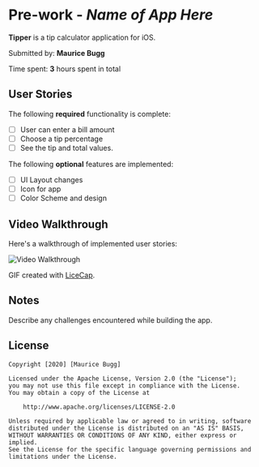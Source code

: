 # Pre-work - *Name of App Here*

**Tipper** is a tip calculator application for iOS.

Submitted by: **Maurice Bugg**

Time spent: **3** hours spent in total

## User Stories

The following **required** functionality is complete:

* [ ] User can enter a bill amount
* [ ] Choose a tip percentage
* [ ] See the tip and total values.

The following **optional** features are implemented:
* [ ] UI Layout changes
* [ ] Icon for app
* [ ] Color Scheme and design

## Video Walkthrough 

Here's a walkthrough of implemented user stories:

<img src='http://g.recordit.co/d50nzW1qUr.gif' title='Video Walkthrough' width='' alt='Video Walkthrough' />

GIF created with [LiceCap](http://www.cockos.com/licecap/).

## Notes

Describe any challenges encountered while building the app.

## License

    Copyright [2020] [Maurice Bugg]

    Licensed under the Apache License, Version 2.0 (the "License");
    you may not use this file except in compliance with the License.
    You may obtain a copy of the License at

        http://www.apache.org/licenses/LICENSE-2.0

    Unless required by applicable law or agreed to in writing, software
    distributed under the License is distributed on an "AS IS" BASIS,
    WITHOUT WARRANTIES OR CONDITIONS OF ANY KIND, either express or implied.
    See the License for the specific language governing permissions and
    limitations under the License.
